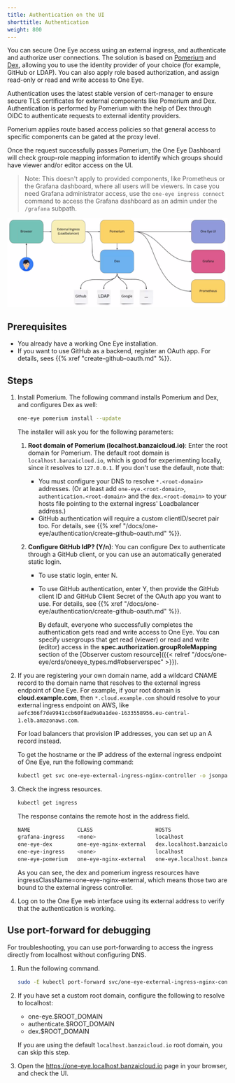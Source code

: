 ```yaml
---
title: Authentication on the UI
shorttitle: Authentication
weight: 800
---
```


You can secure One Eye access using an external ingress, and authenticate and authorize user connections. The solution is based on [Pomerium](https://github.com/pomerium/pomerium) and [Dex](https://github.com/dexidp/dex), allowing you to use the identity provider of your choice (for example, GitHub or LDAP). You can also apply role based authorization, and assign read-only or read and write access to One Eye.

Authentication uses the latest stable version of cert-manager to ensure secure TLS certificates for external components like Pomerium and Dex. Authentication is performed by Pomerium with the help of Dex through OIDC to authenticate requests to external identity providers.

Pomerium applies route based access policies so that general access to specific components can be gated at the proxy level.

Once the request successfully passes Pomerium, the One Eye Dashboard will check group-role mapping information to identify which groups should have viewer and/or editor access on the UI. 

> Note: This doesn't apply to provided components, like Prometheus or the Grafana dashboard, where all users will be viewers. In case you need Grafana administrator access, use the `one-eye ingress connect` command to access the Grafana dashboard as an admin under the `/grafana` subpath.

![Authentication overview](authentication-overview.png)

## Prerequisites

- You already have a working One Eye installation.
- If you want to use GitHub as a backend, register an OAuth app. For details, sees {{% xref "create-github-oauth.md" %}}.

## Steps

1. Install Pomerium. The following command installs Pomerium and Dex, and configures Dex as well:

    ```bash
    one-eye pomerium install --update
    ```

    The installer will ask you for the following parameters:

    1. **Root domain of Pomerium (localhost.banzaicloud.io)**: Enter the root domain for Pomerium. The default root domain is `localhost.banzaicloud.io`, which is good for experimenting locally, since it resolves to `127.0.0.1`. If you don't use the default, note that:

        - You must configure your DNS to resolve `*.<root-domain>` addresses. (Or at least add `one-eye.<root-domain>`, `authentication.<root-domain>` and the `dex.<root-domain>` to your hosts file pointing to the external ingress' Loadbalancer address.)
        - GitHub authentication will require a custom clientID/secret pair too. For details, see {{% xref "/docs/one-eye/authentication/create-github-oauth.md" %}}.

    1. **Configure GitHub IdP? (Y/n)**: You can configure Dex to authenticate through a GitHub client, or you can use an automatically generated static login.

        - To use static login, enter N.
        - To use GitHub authentication, enter Y, then provide the GitHub client ID and GitHub Client Secret of the OAuth app you want to use. For details, see {{% xref "/docs/one-eye/authentication/create-github-oauth.md" %}}.

            By default, everyone who successfully completes the authentication gets read and write access to One Eye. You can specify usergroups that get read (viewer) or read and write (editor) access in the **spec.authorization.groupRoleMapping** section of the [Observer custom resource]({{< relref "/docs/one-eye/crds/oneeye_types.md#observerspec" >}}).
            <!-- FIXME example -->

1. If you are registering your own domain name, add a wildcard CNAME record to the domain name that resolves to the external ingress endpoint of One Eye. For example, if your root domain is **cloud.example.com**, then `*.cloud.example.com` should resolve to your external ingress endpoint on AWS, like `aefc366f7de9941ccb60f8ad9a0a1dee-1633558956.eu-central-1.elb.amazonaws.com`.

    For load balancers that provision IP addresses, you can set up an A record instead.

    To get the hostname or the IP address of the external ingress endpoint of One Eye, run the following command:

    ```bash
    kubectl get svc one-eye-external-ingress-nginx-controller -o jsonpath='{.status.loadBalancer.ingress[0]}'
    ```

1. Check the ingress resources.

    ```bash
    kubectl get ingress
    ```

    The response contains the remote host in the address field.

    ```bash
    NAME               CLASS                    HOSTS                                                                                                            ADDRESS                                                                   PORTS     AGE
    grafana-ingress    <none>                   localhost                                                                                                        10.10.55.208                                                              80        6m24s
    one-eye-dex        one-eye-nginx-external   dex.localhost.banzaicloud.io                                                                                     a2e92f49fcf6a486a934eec0fb0aff60-1112841772.eu-west-1.elb.amazonaws.com   80        9m40s
    one-eye-ingress    <none>                   localhost                                                                                                        10.10.55.208                                                              80        6m33s
    one-eye-pomerium   one-eye-nginx-external   one-eye.localhost.banzaicloud.io,one-eye.localhost.banzaicloud.io,one-eye.localhost.banzaicloud.io + 3 more...   a2e92f49fcf6a486a934eec0fb0aff60-1112841772.eu-west-1.elb.amazonaws.com   80, 443   9m36s
    ```

    As you can see, the dex and pomerium ingress resources have ingressClassName=one-eye-nginx-external, which means those two are bound to the external ingress controller.

1. Log on to the One Eye web interface using its external address to verify that the authentication is working.

## Use port-forward for debugging

For troubleshooting, you can use port-forwarding to access the ingress directly from localhost without configuring DNS. 

1. Run the following command.

    ```bash
    sudo -E kubectl port-forward svc/one-eye-external-ingress-nginx-controller 443
    ```

1. If you have set a custom root domain, configure the following to resolve to localhost:

    - one-eye.$ROOT_DOMAIN
    - authenticate.$ROOT_DOMAIN
    - dex.$ROOT_DOMAIN

    If you are using the default `localhost.banzaicloud.io` root domain, you can skip this step.

1. Open the https://one-eye.localhost.banzaicloud.io page in your browser, and check the UI.
